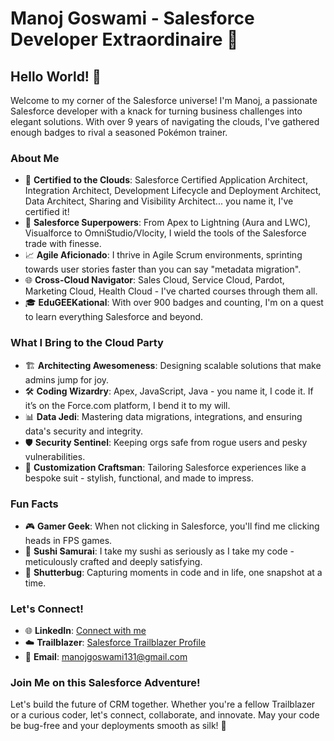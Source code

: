 # Manoj Goswami - Salesforce Developer Extraordinaire 🌟

## Hello World! 👋

Welcome to my corner of the Salesforce universe! I'm Manoj, a passionate Salesforce developer with a knack for turning business challenges into elegant solutions. With over 9 years of navigating the clouds, I've gathered enough badges to rival a seasoned Pokémon trainer.

### About Me
- 🔷 **Certified to the Clouds**: Salesforce Certified Application Architect, Integration Architect, Development Lifecycle and Deployment Architect, Data Architect, Sharing and Visibility Architect... you name it, I've certified it!
- 🚀 **Salesforce Superpowers**: From Apex to Lightning (Aura and LWC), Visualforce to OmniStudio/Vlocity, I wield the tools of the Salesforce trade with finesse.
- 📈 **Agile Aficionado**: I thrive in Agile Scrum environments, sprinting towards user stories faster than you can say "metadata migration".
- 🌐 **Cross-Cloud Navigator**: Sales Cloud, Service Cloud, Pardot, Marketing Cloud, Health Cloud - I've charted courses through them all.
- 🎓 **EduGEEKational**: With over 900 badges and counting, I'm on a quest to learn everything Salesforce and beyond.

### What I Bring to the Cloud Party
- 🏗️ **Architecting Awesomeness**: Designing scalable solutions that make admins jump for joy.
- 🛠️ **Coding Wizardry**: Apex, JavaScript, Java - you name it, I code it. If it’s on the Force.com platform, I bend it to my will.
- 📊 **Data Jedi**: Mastering data migrations, integrations, and ensuring data's security and integrity.
- 🛡️ **Security Sentinel**: Keeping orgs safe from rogue users and pesky vulnerabilities.
- 🌈 **Customization Craftsman**: Tailoring Salesforce experiences like a bespoke suit - stylish, functional, and made to impress.

### Fun Facts
- 🎮 **Gamer Geek**: When not clicking in Salesforce, you'll find me clicking heads in FPS games.
- 🍣 **Sushi Samurai**: I take my sushi as seriously as I take my code - meticulously crafted and deeply satisfying.
- 📸 **Shutterbug**: Capturing moments in code and in life, one snapshot at a time.

### Let's Connect!
- 🌐 **LinkedIn**: [Connect with me](https://www.linkedin.com/in/manoj-goswami-%E2%98%81%EF%B8%8F%E2%9A%A1%F0%9F%8D%81-0977a2104/)
- ☁️ **Trailblazer**: [Salesforce Trailblazer Profile](https://www.salesforce.com/trailblazer/manojgoswami)
- 📧 **Email**: manojgoswami131@gmail.com

### Join Me on this Salesforce Adventure!
Let's build the future of CRM together. Whether you're a fellow Trailblazer or a curious coder, let's connect, collaborate, and innovate. May your code be bug-free and your deployments smooth as silk! 🚀
